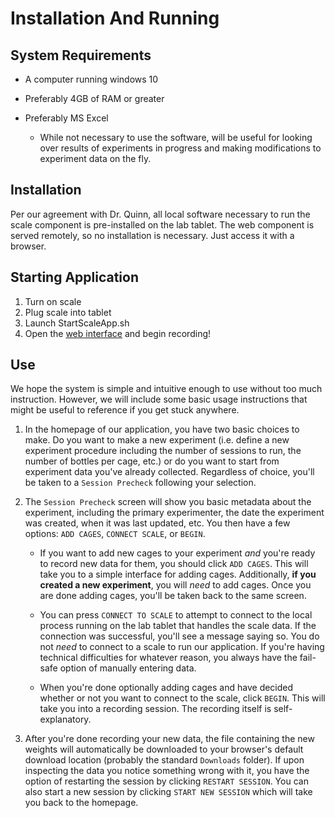 # Installation And Running

## System Requirements

* A computer running windows 10

* Preferably 4GB of RAM or greater

* Preferably MS Excel

    * While not necessary to use the software, will be useful for looking over results of
      experiments in progress and making modifications to experiment data on the fly.
      
## Installation

Per our agreement with Dr. Quinn, all local software necessary to run the scale component is
pre-installed on the lab tablet. The web component is served remotely, so no installation is
necessary. Just access it with a browser.

## Starting Application
1. Turn on scale
2. Plug scale into tablet
3. Launch StartScaleApp.sh
4. Open the [web interface](https://0x326.gitlab.io/miami-university-senior-capstone-project/app/)
   and begin recording!

## Use

We hope the system is simple and intuitive enough to use without too much instruction. However, we
will include some basic usage instructions that might be useful to reference if you get stuck
anywhere.


1. In the homepage of our application, you have two basic choices to make. Do you want to make a
   new experiment (i.e. define a new experiment procedure including the number of sessions to run,
   the number of bottles per cage, etc.) or do you want to start from experiment data you've already
   collected. Regardless of choice, you'll be taken to a `Session Precheck` following your
   selection.

2. The `Session Precheck` screen will show you basic metadata about the experiment, including the
   primary experimenter, the date the experiment was created, when it was last updated, etc. You
   then have a few options: `ADD CAGES`, `CONNECT SCALE`, or `BEGIN`.

    * If you want to add new cages to your experiment *and* you're ready to record new data for
      them, you should click `ADD CAGES`. This will take you to a simple interface for adding
      cages. Additionally, **if you created a new experiment**, you will *need* to add cages. Once
      you are done adding cages, you'll be taken back to the same screen.

    * You can press `CONNECT TO SCALE` to attempt to connect to the local process running on the lab
      tablet that handles the scale data. If the connection was successful, you'll see a message
      saying so. You do not *need* to connect to a scale to run our application. If you're having
      technical difficulties for whatever reason, you always have the fail-safe option of manually
      entering data.

    * When you're done optionally adding cages and have decided whether or not you want to connect
      to the scale, click `BEGIN`. This will take you into a recording session. The recording itself
      is self-explanatory.

3. After you're done recording your new data, the file containing the new weights will automatically
   be downloaded to your browser's default download location (probably the standard `Downloads`
   folder). If upon inspecting the data you notice something wrong with it, you have the option of
   restarting the session by clicking `RESTART SESSION`. You can also start a new session by
   clicking `START NEW SESSION` which will take you back to the homepage.
